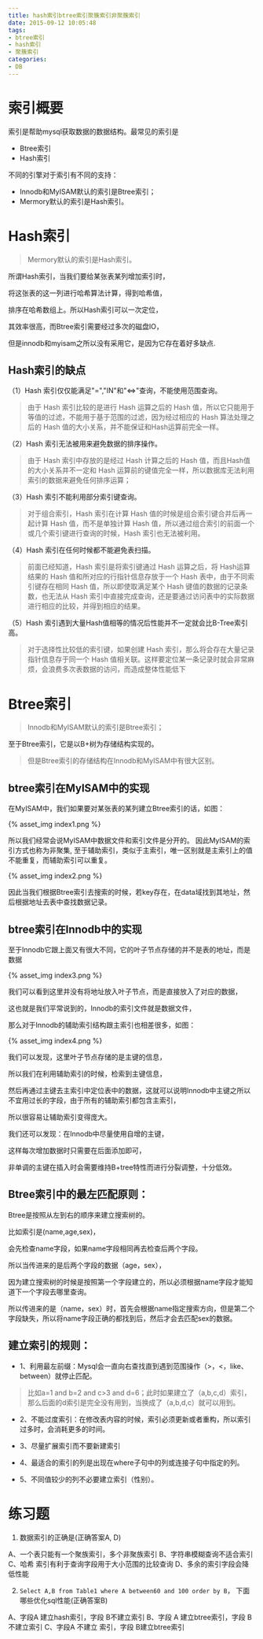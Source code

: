 ```yaml
---
title: hash索引btree索引聚簇索引非聚簇索引
date: 2015-09-12 10:05:48
tags:
- btree索引
- hash索引
- 聚簇索引
categories:
- DB
---
```


# 索引概要

索引是帮助mysql获取数据的数据结构。最常见的索引是

- Btree索引
- Hash索引

不同的引擎对于索引有不同的支持：

- Innodb和MyISAM默认的索引是Btree索引；
- Mermory默认的索引是Hash索引。


# Hash索引

> Mermory默认的索引是Hash索引。

所谓Hash索引，当我们要给某张表某列增加索引时，

将这张表的这一列进行哈希算法计算，得到哈希值，

排序在哈希数组上。所以Hash索引可以一次定位，

其效率很高，而Btree索引需要经过多次的磁盘IO，

但是innodb和myisam之所以没有采用它，是因为它存在着好多缺点.

## Hash索引的缺点

（1）Hash 索引仅仅能满足"=","IN"和"<=>"查询，不能使用范围查询。

> 由于 Hash 索引比较的是进行 Hash 运算之后的 Hash 值，所以它只能用于等值的过滤，不能用于基于范围的过滤，因为经过相应的 Hash 算法处理之后的 Hash 值的大小关系，并不能保证和Hash运算前完全一样。

（2）Hash 索引无法被用来避免数据的排序操作。

> 由于 Hash 索引中存放的是经过 Hash 计算之后的 Hash 值，而且Hash值的大小关系并不一定和 Hash 运算前的键值完全一样，所以数据库无法利用索引的数据来避免任何排序运算；

（3）Hash 索引不能利用部分索引键查询。

> 对于组合索引，Hash 索引在计算 Hash 值的时候是组合索引键合并后再一起计算 Hash 值，而不是单独计算 Hash 值，所以通过组合索引的前面一个或几个索引键进行查询的时候，Hash 索引也无法被利用。

（4）Hash 索引在任何时候都不能避免表扫描。

> 前面已经知道，Hash 索引是将索引键通过 Hash 运算之后，将 Hash运算结果的 Hash 值和所对应的行指针信息存放于一个 Hash 表中，由于不同索引键存在相同 Hash 值，所以即使取满足某个 Hash 键值的数据的记录条数，也无法从 Hash 索引中直接完成查询，还是要通过访问表中的实际数据进行相应的比较，并得到相应的结果。

（5）Hash 索引遇到大量Hash值相等的情况后性能并不一定就会比B-Tree索引高。

> 对于选择性比较低的索引键，如果创建 Hash 索引，那么将会存在大量记录指针信息存于同一个 Hash 值相关联。这样要定位某一条记录时就会非常麻烦，会浪费多次表数据的访问，而造成整体性能低下


# Btree索引

> Innodb和MyISAM默认的索引是Btree索引；

至于Btree索引，它是以B+树为存储结构实现的。

> 但是Btree索引的存储结构在Innodb和MyISAM中有很大区别。



## btree索引在MyISAM中的实现

在MyISAM中，我们如果要对某张表的某列建立Btree索引的话，如图：

{% asset_img index1.png %}

所以我们经常会说MyISAM中数据文件和索引文件是分开的。
因此MyISAM的索引方式也称为非聚集, 
至于辅助索引，类似于主索引，唯一区别就是主索引上的值不能重复，而辅助索引可以重复。

{% asset_img index2.png %}

因此当我们根据Btree索引去搜索的时候，若key存在，在data域找到其地址，然后根据地址去表中查找数据记录。

## btree索引在Innodb中的实现

至于Innodb它跟上面又有很大不同，它的叶子节点存储的并不是表的地址，而是数据

{% asset_img index3.png %}

我们可以看到这里并没有将地址放入叶子节点，而是直接放入了对应的数据，

这也就是我们平常说到的，Innodb的索引文件就是数据文件，

那么对于Innodb的辅助索引结构跟主索引也相差很多，如图：

{% asset_img index4.png %}

我们可以发现，这里叶子节点存储的是主键的信息，

所以我们在利用辅助索引的时候，检索到主键信息，

然后再通过主键去主索引中定位表中的数据，这就可以说明Innodb中主键之所以不宜用过长的字段，由于所有的辅助索引都包含主索引，

所以很容易让辅助索引变得庞大。

我们还可以发现：在Innodb中尽量使用自增的主键，

这样每次增加数据时只需要在后面添加即可，

非单调的主键在插入时会需要维持B+tree特性而进行分裂调整，十分低效。


## Btree索引中的最左匹配原则：

Btree是按照从左到右的顺序来建立搜索树的。

比如索引是(name,age,sex)，

会先检查name字段，如果name字段相同再去检查后两个字段。

所以当传进来的是后两个字段的数据（age，sex），

因为建立搜索树的时候是按照第一个字段建立的，所以必须根据name字段才能知道下一个字段去哪里查询。

所以传进来的是（name，sex）时，首先会根据name指定搜索方向，但是第二个字段缺失，所以将name字段正确的都找到后，然后才会去匹配sex的数据。


## 建立索引的规则：

- 1、利用最左前缀：Mysql会一直向右查找直到遇到范围操作（>，<，like、between）就停止匹配。

> 比如a=1 and b=2 and c>3 and d=6；此时如果建立了（a,b,c,d）索引，那么后面的d索引是完全没有用到，当换成了（a,b,d,c）就可以用到。

- 2、不能过度索引：在修改表内容的时候，索引必须更新或者重构，所以索引过多时，会消耗更多的时间。

- 3、尽量扩展索引而不要新建索引
- 4、最适合的索引的列是出现在where子句中的列或连接子句中指定的列。

- 5、不同值较少的列不必要建立索引（性别）。


# 练习题


1. 数据索引的正确是(正确答案A, D)

A、一个表只能有一个聚族索引，多个非聚族索引
B、字符串模糊查询不适合索引
C、哈希 索引有利于查询字段用于大小范围的比较查询
D、多余的索引字段会降低性能

2. `Select A,B from Table1 where A between60 and 100 order by B`，
下面哪些优化sql性能(正确答案B)

A、字段A 建立hash索引，字段 B不建立索引
B、字段 A 建立btree索引，字段 B不建立索引
C、字段A 不建立 索引，字段 B建立btree索引
